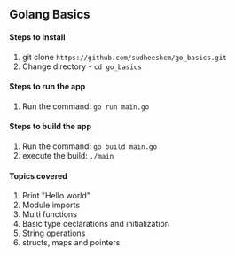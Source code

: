 ## Golang Basics

#### Steps to Install

1.  git clone `https://github.com/sudheeshcm/go_basics.git`
2.  Change directory - `cd go_basics`

#### Steps to run the app

1.  Run the command: `go run main.go`

#### Steps to build the app

1.  Run the command: `go build main.go`
2.  execute the build: `./main`

#### Topics covered

1. Print "Hello world"
2. Module imports
3. Multi functions
4. Basic type declarations and initialization
5. String operations
6. structs, maps and pointers
